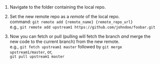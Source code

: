 1. Navigate to the folder containing the local repo.

1. Set the new remote repo as a _remote_ of the local repo.<br>
   command: `git remote add {remote_name} {remote_repo_url}`<br>
   e.g., `git remote add upstream1 https://github.com/johndoe/foobar.git`

1. Now you can fetch or pull (pulling will fetch the branch _and_ merge the new code to the current branch) from the new remote.<br>
   e.g., `git fetch upstream1 master` followed by `git merge upstream1/master`, or,<br>
   `git pull upstream1 master`
